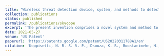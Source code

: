 ```yaml
---
title: "Wireless threat detection device, system, and methods to detect signals in wideband RF systems and localize related time and frequency information based on deep learning"
collection: publications
status: published
permalink: /publications/skycope
excerpt: 'The present invention comprises a novel system and method to detect and estimate the time-frequency span of wireless signals present in a wideband RF spectrum. In preferred embodiments, the Faster RCNN deep learning architecture is used to detect the presence of wireless transmitters from the spectrogram images plotted by searching for rectangular shapes of any size, then localize the time and frequency information from the output of the FRCNN deep learning architecture.'
date: 2021-05-27
venue: 'US Patent'
paperurl: 'https://patents.google.com/patent/US20220311788A1/en'
citation: 'Koppisetti, N. R. S. V. P., Dsouza, K. B., Boostanimehr, H., & Mallick, S. (2022). U.S. Patent Application No. 17/825,304.'
---
```

